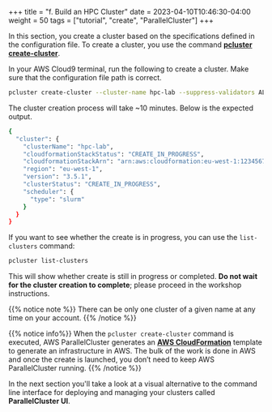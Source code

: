 +++
title = "f. Build an HPC Cluster"
date = 2023-04-10T10:46:30-04:00
weight = 50
tags = ["tutorial", "create", "ParallelCluster"]
+++

In this section, you create a cluster based on the specifications defined in the configuration file. To create a cluster, you use the command **[pcluster create-cluster](https://docs.aws.amazon.com/parallelcluster/latest/ug/pcluster.create-cluster-v3.html)**.

In your AWS Cloud9 terminal, run the following to create a cluster. Make sure that the configuration file path is correct.

```bash
pcluster create-cluster --cluster-name hpc-lab --suppress-validators ALL --cluster-configuration my-cluster-config.yaml
```

The cluster creation process will take ~10 minutes. Below is the expected output.

```bash
{
  "cluster": {
    "clusterName": "hpc-lab",
    "cloudformationStackStatus": "CREATE_IN_PROGRESS",
    "cloudformationStackArn": "arn:aws:cloudformation:eu-west-1:123456789:stack/hpc-lab/e47e8d00-e5df-11ed-b0eb-0604f1a65783",
    "region": "eu-west-1",
    "version": "3.5.1",
    "clusterStatus": "CREATE_IN_PROGRESS",
    "scheduler": {
      "type": "slurm"
    }
  }
}
```

If you want to see whether the create is in progress, you can use the `list-clusters` command:

```bash
pcluster list-clusters
```

This will show whether create is still in progress or completed. **Do not wait for the cluster creation to complete**; please proceed in the workshop instructions.

{{% notice note %}}
There can be only one cluster of a given name at any time on your account.
{{% /notice %}}

{{% notice info%}}
When the `pcluster create-cluster` command is executed, AWS ParallelCluster generates an **[AWS CloudFormation](https://aws.amazon.com/cloudformation/)** template to generate an infrastructure in AWS. The bulk of the work is done in AWS and once the create is launched, you don’t need to keep AWS ParallelCluster running.
{{% /notice %}}

In the next section you'll take a look at a visual alternative to the command line interface for deploying and managing your clusters called **ParallelCluster UI**.